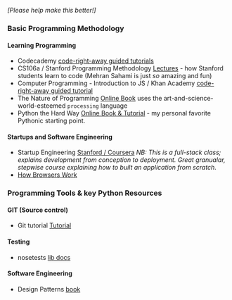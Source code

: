 _[Please help make this better!]_

### Basic Programming Methodology

#### **Learning Programming**

 * Codecademy [code-right-away guided tutorials](http://www.codecademy.com/)
 * CS106a / Stanford Programming Methodology [Lectures](https://www.udemy.com/cs-106a-programming-methodology) - how Stanford students learn to code (Mehran Sahami is just *so* amazing and fun)
 * Computer Programming - Introduction to JS / Khan Academy [code-right-away guided tutorial](https://www.khanacademy.org/computing/cs/programming) 
 * The Nature of Programming [Online Book](http://natureofcode.com/book/introduction/) uses the art-and-science-world-esteemed `processing` language
 * Python the Hard Way [Online Book & Tutorial](http://learnpythonthehardway.org/book/) - my personal favorite Pythonic starting point.

#### **Startups and Software Engineering**
 * Startup Engineering [Stanford / Coursera](https://class.coursera.org/startup-001) _NB: This is a full-stack class; explains development from conception to deployment. Great granualar, stepwise course explaining how to built an application from scratch._
 * [How Browsers Work](http://www.html5rocks.com/en/tutorials/internals/howbrowserswork/)

### Programming Tools & key Python Resources

#### **GIT** (Source control)
 * Git tutorial [Tutorial](http://gitimmersion.com/lab_01.html)

#### **Testing**
 * nosetests [lib docs](https://nose.readthedocs.org/en/latest/)

#### **Software Engineering**
 * Design Patterns [book](http://sourcemaking.com/design_patterns)
